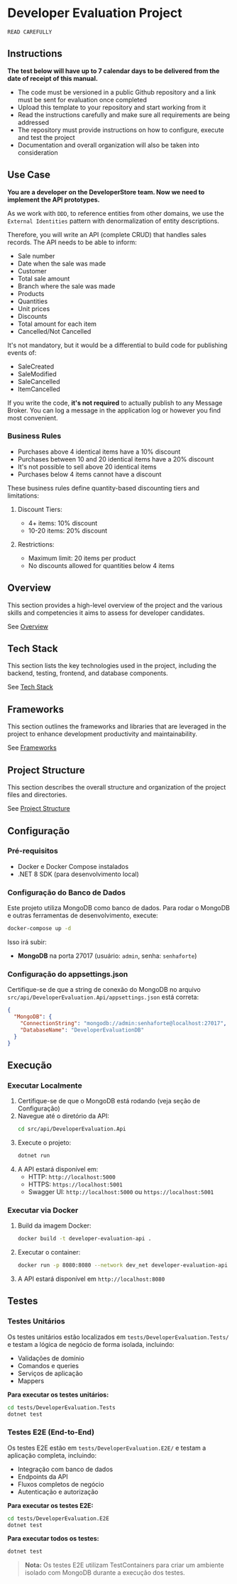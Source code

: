 # Developer Evaluation Project

`READ CAREFULLY`

## Instructions

**The test below will have up to 7 calendar days to be delivered from the date of receipt of this manual.**

- The code must be versioned in a public Github repository and a link must be sent for evaluation once completed
- Upload this template to your repository and start working from it
- Read the instructions carefully and make sure all requirements are being addressed
- The repository must provide instructions on how to configure, execute and test the project
- Documentation and overall organization will also be taken into consideration

## Use Case

**You are a developer on the DeveloperStore team. Now we need to implement the API prototypes.**

As we work with `DDD`, to reference entities from other domains, we use the `External Identities` pattern with denormalization of entity descriptions.

Therefore, you will write an API (complete CRUD) that handles sales records. The API needs to be able to inform:

- Sale number
- Date when the sale was made
- Customer
- Total sale amount
- Branch where the sale was made
- Products
- Quantities
- Unit prices
- Discounts
- Total amount for each item
- Cancelled/Not Cancelled

It's not mandatory, but it would be a differential to build code for publishing events of:

- SaleCreated
- SaleModified
- SaleCancelled
- ItemCancelled

If you write the code, **it's not required** to actually publish to any Message Broker. You can log a message in the application log or however you find most convenient.

### Business Rules

- Purchases above 4 identical items have a 10% discount
- Purchases between 10 and 20 identical items have a 20% discount
- It's not possible to sell above 20 identical items
- Purchases below 4 items cannot have a discount

These business rules define quantity-based discounting tiers and limitations:

1. Discount Tiers:

   - 4+ items: 10% discount
   - 10-20 items: 20% discount

2. Restrictions:
   - Maximum limit: 20 items per product
   - No discounts allowed for quantities below 4 items

## Overview

This section provides a high-level overview of the project and the various skills and competencies it aims to assess for developer candidates.

See [Overview](/.doc/overview.md)

## Tech Stack

This section lists the key technologies used in the project, including the backend, testing, frontend, and database components.

See [Tech Stack](/.doc/tech-stack.md)

## Frameworks

This section outlines the frameworks and libraries that are leveraged in the project to enhance development productivity and maintainability.

See [Frameworks](/.doc/frameworks.md)

<!--
## API Structure
This section includes links to the detailed documentation for the different API resources:
- [API General](./docs/general-api.md)
- [Products API](/.doc/products-api.md)
- [Carts API](/.doc/carts-api.md)
- [Users API](/.doc/users-api.md)
- [Auth API](/.doc/auth-api.md)
-->

## Project Structure

This section describes the overall structure and organization of the project files and directories.

See [Project Structure](/.doc/project-structure.md)

## Configuração

### Pré-requisitos

- Docker e Docker Compose instalados
- .NET 8 SDK (para desenvolvimento local)

### Configuração do Banco de Dados

Este projeto utiliza MongoDB como banco de dados. Para rodar o MongoDB e outras ferramentas de desenvolvimento, execute:

```bash
docker-compose up -d
```

Isso irá subir:

- **MongoDB** na porta 27017 (usuário: `admin`, senha: `senhaforte`)

### Configuração do appsettings.json

Certifique-se de que a string de conexão do MongoDB no arquivo `src/api/DeveloperEvaluation.Api/appsettings.json` está correta:

```json
{
  "MongoDB": {
    "ConnectionString": "mongodb://admin:senhaforte@localhost:27017",
    "DatabaseName": "DeveloperEvaluationDB"
  }
}
```

## Execução

### Executar Localmente

1. Certifique-se de que o MongoDB está rodando (veja seção de Configuração)
2. Navegue até o diretório da API:
   ```bash
   cd src/api/DeveloperEvaluation.Api
   ```
3. Execute o projeto:
   ```bash
   dotnet run
   ```
4. A API estará disponível em:
   - HTTP: `http://localhost:5000`
   - HTTPS: `https://localhost:5001`
   - Swagger UI: `http://localhost:5000` ou `https://localhost:5001`

### Executar via Docker

1. Build da imagem Docker:
   ```bash
   docker build -t developer-evaluation-api .
   ```
2. Executar o container:
   ```bash
   docker run -p 8080:8080 --network dev_net developer-evaluation-api
   ```
3. A API estará disponível em `http://localhost:8080`

## Testes

### Testes Unitários

Os testes unitários estão localizados em `tests/DeveloperEvaluation.Tests/` e testam a lógica de negócio de forma isolada, incluindo:

- Validações de domínio
- Comandos e queries
- Serviços de aplicação
- Mappers

**Para executar os testes unitários:**

```bash
cd tests/DeveloperEvaluation.Tests
dotnet test
```

### Testes E2E (End-to-End)

Os testes E2E estão em `tests/DeveloperEvaluation.E2E/` e testam a aplicação completa, incluindo:

- Integração com banco de dados
- Endpoints da API
- Fluxos completos de negócio
- Autenticação e autorização

**Para executar os testes E2E:**

```bash
cd tests/DeveloperEvaluation.E2E
dotnet test
```

**Para executar todos os testes:**

```bash
dotnet test
```

> **Nota:** Os testes E2E utilizam TestContainers para criar um ambiente isolado com MongoDB durante a execução dos testes.
